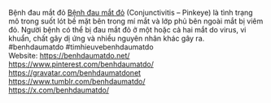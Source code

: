 Bệnh đau mắt đỏ
<a href="https://benhdaumatdo.net/">Bệnh đau mắt đỏ</a> (Conjunctivitis – Pinkeye) là tình trạng mô trong suốt lót bề mặt bên trong mí mắt và lớp phủ bên ngoài mắt bị viêm đỏ. Người bệnh có thể bị đau mắt đỏ ở một hoặc cả hai mắt do virus, vi khuẩn, chất gây dị ứng và nhiều nguyên nhân khác gây ra.<br> #benhdaumatdo #timhieuvebenhdaumatdo <br> Website: <a href="https://benhdaumatdo.net/">https://benhdaumatdo.net/</a> <br>
<a href="https://www.pinterest.com/benhdaumatdo/">https://www.pinterest.com/benhdaumatdo/</a> <br>
<a href="https://gravatar.com/benhdaumatdonet">https://gravatar.com/benhdaumatdonet</a> <br>
<a href="https://www.tumblr.com/benhdaumatdo/">https://www.tumblr.com/benhdaumatdo/</a> <br>
<a href="https://x.com/benhdaumatdo/">https://x.com/benhdaumatdo/</a>
